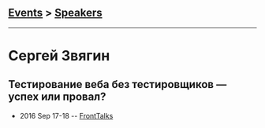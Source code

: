 ## [Events](../README.md) > [Speakers](../speakers.md)
---

# Сергей Звягин

## Тестирование веба без тестировщиков — успех или провал?
- 2016 Sep 17-18 -- [FrontTalks](https://events.yandex.ru/lib/talks/3931/)    

